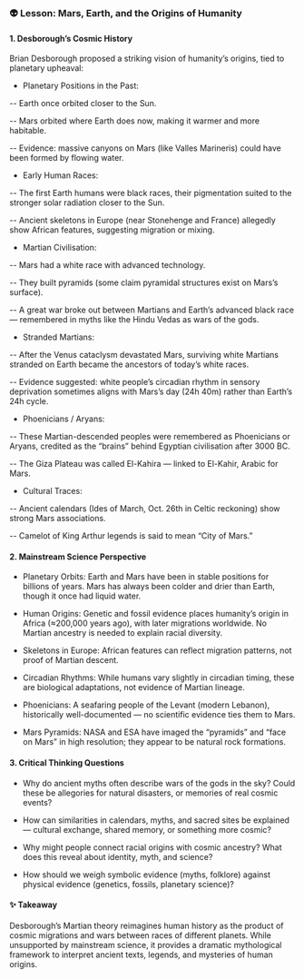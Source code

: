 ### 👽 Lesson: Mars, Earth, and the Origins of Humanity
#### 1. Desborough’s Cosmic History

Brian Desborough proposed a striking vision of humanity’s origins, tied to planetary upheaval:

- Planetary Positions in the Past:

-- Earth once orbited closer to the Sun.

-- Mars orbited where Earth does now, making it warmer and more habitable.

-- Evidence: massive canyons on Mars (like Valles Marineris) could have been formed by flowing water.

- Early Human Races:

-- The first Earth humans were black races, their pigmentation suited to the stronger solar radiation closer to the Sun.

-- Ancient skeletons in Europe (near Stonehenge and France) allegedly show African features, suggesting migration or mixing.

- Martian Civilisation:

-- Mars had a white race with advanced technology.

-- They built pyramids (some claim pyramidal structures exist on Mars’s surface).

-- A great war broke out between Martians and Earth’s advanced black race — remembered in myths like the Hindu Vedas as wars of the gods.

- Stranded Martians:

-- After the Venus cataclysm devastated Mars, surviving white Martians stranded on Earth became the ancestors of today’s white races.

-- Evidence suggested: white people’s circadian rhythm in sensory deprivation sometimes aligns with Mars’s day (24h 40m) rather than Earth’s 24h cycle.

- Phoenicians / Aryans:

-- These Martian-descended peoples were remembered as Phoenicians or Aryans, credited as the “brains” behind Egyptian civilisation after 3000 BC.

-- The Giza Plateau was called El-Kahira — linked to El-Kahir, Arabic for Mars.

- Cultural Traces:

-- Ancient calendars (Ides of March, Oct. 26th in Celtic reckoning) show strong Mars associations.

-- Camelot of King Arthur legends is said to mean “City of Mars.”

#### 2. Mainstream Science Perspective

- Planetary Orbits: Earth and Mars have been in stable positions for billions of years. Mars has always been colder and drier than Earth, though it once had liquid water.

- Human Origins: Genetic and fossil evidence places humanity’s origin in Africa (≈200,000 years ago), with later migrations worldwide. No Martian ancestry is needed to explain racial diversity.

- Skeletons in Europe: African features can reflect migration patterns, not proof of Martian descent.

- Circadian Rhythms: While humans vary slightly in circadian timing, these are biological adaptations, not evidence of Martian lineage.

- Phoenicians: A seafaring people of the Levant (modern Lebanon), historically well-documented — no scientific evidence ties them to Mars.

- Mars Pyramids: NASA and ESA have imaged the “pyramids” and “face on Mars” in high resolution; they appear to be natural rock formations.

#### 3. Critical Thinking Questions

- Why do ancient myths often describe wars of the gods in the sky? Could these be allegories for natural disasters, or memories of real cosmic events?

- How can similarities in calendars, myths, and sacred sites be explained — cultural exchange, shared memory, or something more cosmic?

- Why might people connect racial origins with cosmic ancestry? What does this reveal about identity, myth, and science?

- How should we weigh symbolic evidence (myths, folklore) against physical evidence (genetics, fossils, planetary science)?

#### ✨ Takeaway

Desborough’s Martian theory reimagines human history as the product of cosmic migrations and wars between races of different planets. While unsupported by mainstream science, it provides a dramatic mythological framework to interpret ancient texts, legends, and mysteries of human origins.

